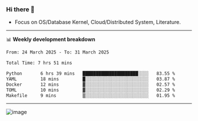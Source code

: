 ### Hi there 👋
<!-- * Daily Meditation via Leetcode/Competitive-Programming. -->
* Focus on OS/Database Kernel, Cloud/Distributed System, Literature.

-------

📊 **Weekly development breakdown**
<!--START_SECTION:waka-->

```txt
From: 24 March 2025 - To: 31 March 2025

Total Time: 7 hrs 51 mins

Python       6 hrs 39 mins   █████████████████████░░░░   83.55 %
YAML         18 mins         █░░░░░░░░░░░░░░░░░░░░░░░░   03.87 %
Docker       12 mins         ▓░░░░░░░░░░░░░░░░░░░░░░░░   02.57 %
TOML         10 mins         ▓░░░░░░░░░░░░░░░░░░░░░░░░   02.29 %
Makefile     9 mins          ▒░░░░░░░░░░░░░░░░░░░░░░░░   01.95 %
```

<!--END_SECTION:waka-->

-------

<!-- [![Leetcode Stats](https://leetcard.jacoblin.cool/hzhang413?font=Fira+Mono)](https://leetcode.com/fxrc) -->
![image](./cyberpunk-ghost-in-the-shell.gif)
<!--![image](./gis-archive.png)-->

